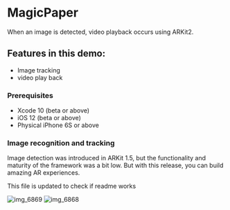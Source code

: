 # MagicPaper

When an image is detected,  video playback occurs using ARKit2.

## Features in this demo:
* Image tracking 
* video play back


### Prerequisites


* Xcode 10 (beta or above)
* iOS 12 (beta or above)
* Physical iPhone 6S or above

### Image recognition and tracking


Image detection was introduced in ARKit 1.5, but the functionality and maturity of the framework was a bit low. But with this release, you can build amazing AR experiences. 

This file is updated to check if readme works

![img_6869](https://user-images.githubusercontent.com/36542195/50647290-23082180-0f70-11e9-8a8a-b217813f4569.PNG)
![img_6868](https://user-images.githubusercontent.com/36542195/50647291-23082180-0f70-11e9-99cd-f27de740f049.PNG)



